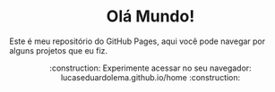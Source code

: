 <h1 align="center">Olá Mundo!</h1>
<p>Este é meu repositório do GitHub Pages, aqui você pode navegar por alguns projetos que eu fiz.</p>
<p align="center">:construction: Experimente acessar no seu navegador: lucaseduardolema.github.io/home :construction:</p>
